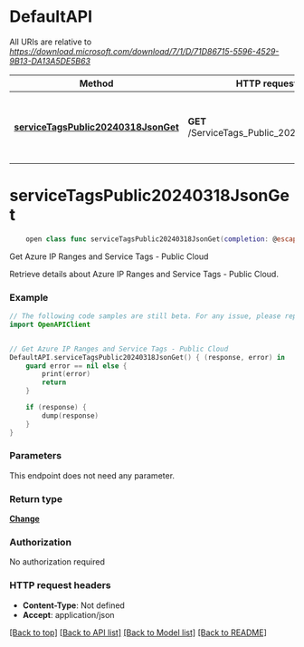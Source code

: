 # DefaultAPI

All URIs are relative to *https://download.microsoft.com/download/7/1/D/71D86715-5596-4529-9B13-DA13A5DE5B63*

Method | HTTP request | Description
------------- | ------------- | -------------
[**serviceTagsPublic20240318JsonGet**](DefaultAPI.md#servicetagspublic20240318jsonget) | **GET** /ServiceTags_Public_20240318.json | Get Azure IP Ranges and Service Tags - Public Cloud


# **serviceTagsPublic20240318JsonGet**
```swift
    open class func serviceTagsPublic20240318JsonGet(completion: @escaping (_ data: Change?, _ error: Error?) -> Void)
```

Get Azure IP Ranges and Service Tags - Public Cloud

Retrieve details about Azure IP Ranges and Service Tags - Public Cloud.

### Example
```swift
// The following code samples are still beta. For any issue, please report via http://github.com/OpenAPITools/openapi-generator/issues/new
import OpenAPIClient


// Get Azure IP Ranges and Service Tags - Public Cloud
DefaultAPI.serviceTagsPublic20240318JsonGet() { (response, error) in
    guard error == nil else {
        print(error)
        return
    }

    if (response) {
        dump(response)
    }
}
```

### Parameters
This endpoint does not need any parameter.

### Return type

[**Change**](Change.md)

### Authorization

No authorization required

### HTTP request headers

 - **Content-Type**: Not defined
 - **Accept**: application/json

[[Back to top]](#) [[Back to API list]](../README.md#documentation-for-api-endpoints) [[Back to Model list]](../README.md#documentation-for-models) [[Back to README]](../README.md)

